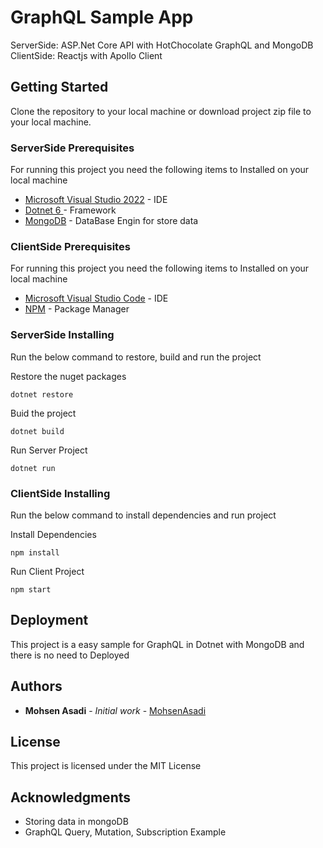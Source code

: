 # GraphQL Sample App

ServerSide: ASP.Net Core API with HotChocolate GraphQL and  MongoDB
ClientSide: Reactjs with Apollo Client
## Getting Started

Clone the repository to your local machine or download project zip file to your local machine.

### ServerSide Prerequisites

For running this project you need the following items to Installed on your local machine


* [Microsoft Visual Studio 2022](https://visualstudio.microsoft.com/vs/) - IDE
* [Dotnet 6 ](https://maven.apache.org/) - Framework
* [MongoDB](https://www.mongodb.com/try/download/community) - DataBase Engin for store data

### ClientSide Prerequisites

For running this project you need the following items to Installed on your local machine


* [Microsoft Visual Studio Code](https://code.visualstudio.com/download) - IDE
* [NPM](https://nodejs.org/en/download/) - Package Manager


### ServerSide Installing

Run the below command to restore, build and run the project

Restore the nuget packages
```
dotnet restore
```

Buid the project

```
dotnet build
```

Run Server Project

```
dotnet run
```

### ClientSide Installing

Run the below command to install dependencies and run project

Install Dependencies
```
npm install
```

Run Client Project

```
npm start
```


## Deployment

This project is a easy sample for GraphQL in Dotnet with MongoDB and there is no need to Deployed

## Authors

* **Mohsen Asadi** - *Initial work* - [MohsenAsadi](https://github.com/mohsenasadi501)


## License

This project is licensed under the MIT License

## Acknowledgments

* Storing data in mongoDB
* GraphQL Query, Mutation, Subscription Example

